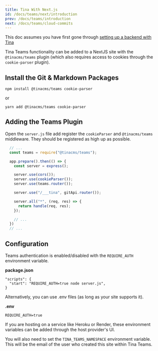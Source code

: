 ```yaml
---
title: Tina With Next.js
id: /docs/teams/next/introduction
prev: /docs/teams/introduction
next: /docs/teams/cloud-commits
---
```


This doc assumes you have first gone through [setting up a backend with Tina](/docs/nextjs/adding-backends)

Tina Teams functionality can be added to a NextJS site with the `@tinacms/teams` plugin (which also requires access to cookies through the `cookie-parser` plugin).

## Install the Git & Markdown Packages

    npm install @tinacms/teams cookie-parser

or

    yarn add @tinacms/teams cookie-parser

## Adding the Teams Plugin

Open the `server.js` file add register the `cookieParser` and `@tinacms/teams` middleware. They should be registered as high up as possible.

```JavaScript
  // ...
  const teams = require("@tinacms/teams");

  app.prepare().then(() => {
    const server = express();

    server.use(cors());
    server.use(cookieParser());
    server.use(teams.router());

    server.use("/___tina", gitApi.router());

    server.all("*", (req, res) => {
      return handle(req, res);
    });

    // ...
  })
  // ...
```

## Configuration

Teams authentication is enabled/disabled with the `REQUIRE_AUTH` environment variable.

**package.json**

```
"scripts": {
  "start": "REQUIRE_AUTH=true node server.js",
}
```

Alternatively, you can use .env files (as long as your site supports it).

**.env**

```
REQUIRE_AUTH=true
```

<tip>
If you are hosting on a service like Heroku or Render, these environment variables can be added through the host provider's UI.
</tip>

You will also need to set the `TINA_TEAMS_NAMESPACE` environment variable. This will be the email of the user who created this site within Tina Teams.
